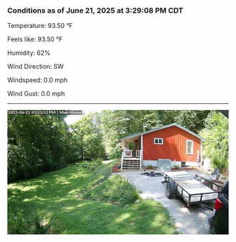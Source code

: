 ### Conditions as of June 21, 2025 at 3:29:08 PM CDT 

Temperature: 93.50 &deg;F

Feels like: 93.50 &deg;F

Humidity: 62%

Wind Direction: SW

Windspeed: 0.0 mph

Wind Gust: 0.0 mph

---

<img src="./images/latest.jpeg"/>

